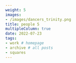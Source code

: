 ```yaml
---
weight: 5
images:
- /images/dancers_trinity.png
title: people 5
multipleColumn: true
date: 2022-07-23
tags:
- work # homepage
- archive # all posts
- squares
---
```

